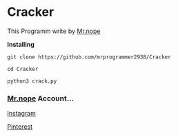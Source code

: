 # Cracker

This Programm write by [Mr.nope](https://github.com/mrprogrammer2938)

**Installing**
```
git clone https://github.com/mrprogrammer2938/Cracker

cd Cracker

python3 crack.py
```

### [Mr.nope](https://github.com/mrprogrammer2938) Account...

[Instagram](https://instagram.com/programmer2938)

[Pinterest](https://www.pinterest.com/mrprogrammer2938/)
